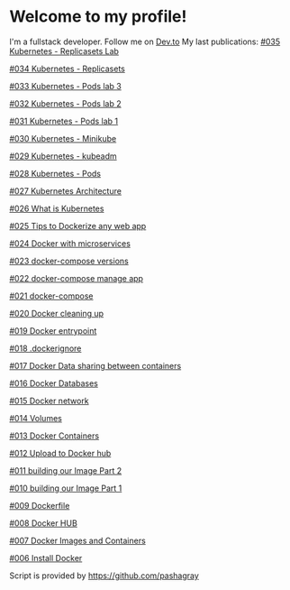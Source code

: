 # Welcome to my profile!
I'm a fullstack developer. Follow me on [Dev.to](https://dev.to/elkhatibomar)
My last publications:
[#035 Kubernetes - Replicasets Lab](https://dev.to/elkhatibomar/035-kubernetes-replicasets-lab-31cc)

[#034 Kubernetes - Replicasets](https://dev.to/elkhatibomar/034-kubernetes-replicasets-3pb1)

[#033 Kubernetes - Pods lab 3 ](https://dev.to/elkhatibomar/033-kubernetes-pods-lab-3-1opf)

[#032 Kubernetes - Pods lab 2](https://dev.to/elkhatibomar/031-kubernetes-pods-lab-2-1fcl)

[#031 Kubernetes - Pods lab 1](https://dev.to/elkhatibomar/031-kubernetes-pods-lab-1-55nf)

[#030 Kubernetes - Minikube](https://dev.to/elkhatibomar/030-kubernetes-minikube-4ofa)

[#029  Kubernetes - kubeadm](https://dev.to/elkhatibomar/029-kubernetes-kubeadm-21ck)

[#028 Kubernetes - Pods](https://dev.to/elkhatibomar/028-kubernetes-pods-278c)

[#027 Kubernetes Architecture](https://dev.to/elkhatibomar/027-kubernetes-architecture-1736)

[#026 What is Kubernetes](https://dev.to/elkhatibomar/026-what-is-kubernetes-283h)

[#025 Tips to Dockerize any web app](https://dev.to/elkhatibomar/025-tips-to-dockerize-any-web-app-4c35)

[#024 Docker with microservices](https://dev.to/elkhatibomar/024-docker-with-microservices-5d3c)

[#023 docker-compose versions](https://dev.to/elkhatibomar/023-docker-compose-versions-22a5)

[#022 docker-compose
manage app](https://dev.to/elkhatibomar/022-docker-compose-manage-app-4j7p)

[#021 docker-compose](https://dev.to/elkhatibomar/021-docker-compose-5604)

[#020 Docker cleaning up](https://dev.to/elkhatibomar/20-docker-cleaning-up-4idd)

[#019 Docker entrypoint](https://dev.to/elkhatibomar/019-docker-entrypoint-52m7)

[#018 .dockerignore](https://dev.to/elkhatibomar/018-dockerignore-4jg1)

[#017 Docker Data sharing between containers](https://dev.to/elkhatibomar/017-docker-data-sharing-between-containers-3bjf)

[#016 Docker Databases](https://dev.to/elkhatibomar/016-docker-databases-1c8o)

[#015 Docker network](https://dev.to/elkhatibomar/015-docker-network-3j2f)

[#014 Volumes](https://dev.to/elkhatibomar/014-volumes-3g90)

[#013 Docker Containers](https://dev.to/elkhatibomar/013-docker-containers-60k)

[#012 Upload to Docker hub](https://dev.to/elkhatibomar/012-upload-to-docker-hub-3640)

[#011 building our Image Part 2](https://dev.to/elkhatibomar/011-building-our-image-part-2-j37)

[#010 building our Image Part 1](https://dev.to/elkhatibomar/009-building-our-image-part-1-38a8)

[#009 Dockerfile](https://dev.to/elkhatibomar/009-dockerfile-113f)

[#008 Docker HUB](https://dev.to/elkhatibomar/008-docker-hub-5a9n)

[#007 Docker Images and Containers](https://dev.to/elkhatibomar/007-docker-images-and-containers-1jd2)

[#006 Install Docker](https://dev.to/elkhatibomar/006-install-docker-4oaj)



Script is provided by https://github.com/pashagray
